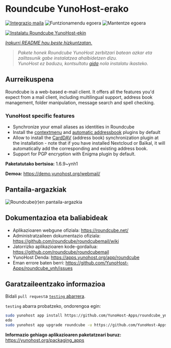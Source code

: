 <!--
Ohart ongi: README hau automatikoki sortu da <https://github.com/YunoHost/apps/tree/master/tools/readme_generator>ri esker
EZ editatu eskuz.
-->

# Roundcube YunoHost-erako

[![Integrazio maila](https://apps.yunohost.org/badge/integration/roundcube)](https://ci-apps.yunohost.org/ci/apps/roundcube/)
![Funtzionamendu egoera](https://apps.yunohost.org/badge/state/roundcube)
![Mantentze egoera](https://apps.yunohost.org/badge/maintained/roundcube)

[![Instalatu Roundcube YunoHost-ekin](https://install-app.yunohost.org/install-with-yunohost.svg)](https://install-app.yunohost.org/?app=roundcube)

*[Irakurri README hau beste hizkuntzatan.](./ALL_README.md)*

> *Pakete honek Roundcube YunoHost zerbitzari batean azkar eta zailtasunik gabe instalatzea ahalbidetzen dizu.*  
> *YunoHost ez baduzu, kontsultatu [gida](https://yunohost.org/install) nola instalatu ikasteko.*

## Aurreikuspena

Roundcube is a web-based e-mail client. It offers all the features you'd expect from a mail client, including multilingual support, address book management, folder manipulation, message search and spell checking.

### YunoHost specific features

- Synchronize your email aliases as identities in Roundcube
- Install the [contextmenu](https://packagist.org/packages/johndoh/contextmenu) and [automatic addressbook](https://packagist.org/packages/projectmyst/automatic_addressbook) plugins by default
- Allow to install the [CardDAV](https://packagist.org/packages/roundcube/carddav) (address book) synchronization plugin at the installation - note that if you have installed Nextcloud or Baïkal, it will automatically add the corresponding and existing address book.
- Support for PGP encryption with Enigma plugin by default.


**Paketatutako bertsioa:** 1.6.9~ynh1

**Demoa:** <https://demo.yunohost.org/webmail/>

## Pantaila-argazkiak

![Roundcube(r)en pantaila-argazkia](./doc/screenshots/screenshot.png)

## Dokumentazioa eta baliabideak

- Aplikazioaren webgune ofiziala: <https://roundcube.net/>
- Administratzaileen dokumentazio ofiziala: <https://github.com/roundcube/roundcubemail/wiki>
- Jatorrizko aplikazioaren kode-gordailua: <https://github.com/roundcube/roundcubemail>
- YunoHost Denda: <https://apps.yunohost.org/app/roundcube>
- Eman errore baten berri: <https://github.com/YunoHost-Apps/roundcube_ynh/issues>

## Garatzaileentzako informazioa

Bidali `pull request`a [`testing` abarrera](https://github.com/YunoHost-Apps/roundcube_ynh/tree/testing).

`testing` abarra probatzeko, ondorengoa egin:

```bash
sudo yunohost app install https://github.com/YunoHost-Apps/roundcube_ynh/tree/testing --debug
edo
sudo yunohost app upgrade roundcube -u https://github.com/YunoHost-Apps/roundcube_ynh/tree/testing --debug
```

**Informazio gehiago aplikazioaren paketatzeari buruz:** <https://yunohost.org/packaging_apps>
